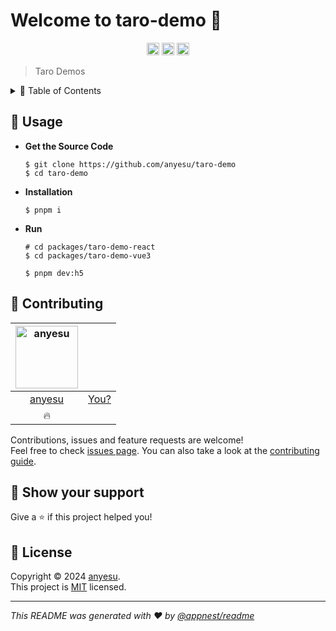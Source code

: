 <h1>Welcome to taro-demo 👋</h1>

<p align="center">
		<a href="https://github.com/anyesu/taro-demo/graphs/contributors"><img alt="Contributors" src="https://img.shields.io/github/contributors/anyesu/taro-demo.svg" height="20"/></a>
<a href="https://github.com/anyesu/taro-demo"><img alt="License" src="https://github.com/anyesu/taro-demo/blob/main/LICENSE" height="20"/></a>
<a href="https://github.com/anyesu/taro-demo"><img alt="visitors" src="https://visitor-badge.laobi.icu/badge?page_id=anyesu/taro-demo" height="20"/></a>
	</p>

> Taro Demos

<details>
<summary>📖 Table of Contents</summary>

[](#table-of-contents)

## Table of Contents

- [🚀 Usage](#-usage)
- [👥 Contributing](#-contributing)
- [🙏 Show your support](#-show-your-support)
- [📝 License](#-license)
</details>

[](#-usage)

## 🚀 Usage

- **Get the Source Code**

  ```shell
  $ git clone https://github.com/anyesu/taro-demo
  $ cd taro-demo
  ```

- **Installation**

  ```shell
  $ pnpm i
  ```

- **Run**

  ```shell
  # cd packages/taro-demo-react
  $ cd packages/taro-demo-vue3

  $ pnpm dev:h5
  ```

[](#-contributing)

## 👥 Contributing

| [<img alt="anyesu" src="https://avatars0.githubusercontent.com/u/13103906?v=4" width="100">](https://github.com/anyesu) |  |
| :-: | :-: |
| [anyesu](https://github.com/anyesu) | [You?](https://github.com/anyesu/taro-demo/blob/main/CONTRIBUTING.md) |
| 🔥 |  |

Contributions, issues and feature requests are welcome!  
Feel free to check [issues page](https://github.com/anyesu/taro-demo/issues). You can also take a look at the [contributing guide](https://github.com/anyesu/taro-demo/blob/main/CONTRIBUTING.md).

[](#-show-your-support)

## 🙏 Show your support

Give a ⭐️ if this project helped you!

[](#-license)

## 📝 License

Copyright © 2024 [anyesu](https://github.com/anyesu).  
This project is [MIT](https://github.com/anyesu/taro-demo/blob/main/LICENSE) licensed.

---

_This README was generated with ❤️ by [@appnest/readme](https://github.com/andreasbm/readme)_
